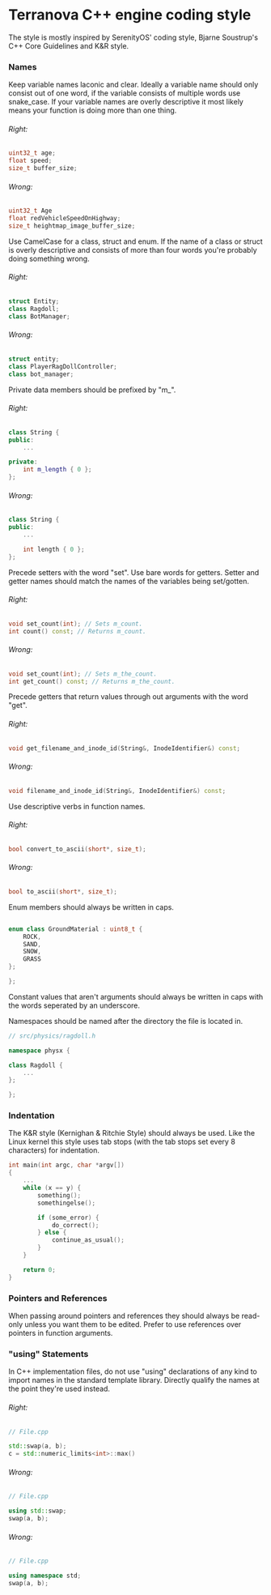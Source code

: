 # Terranova C++ engine coding style

The style is mostly inspired by SerenityOS' coding style, Bjarne Soustrup's C++ Core Guidelines and K&R style.

### Names

Keep variable names laconic and clear.
Ideally a variable name should only consist out of one word, if the variable consists of multiple words use snake\_case.
If your variable names are overly descriptive it most likely means your function is doing more than one thing.

###### Right:

```cpp
uint32_t age;
float speed;
size_t buffer_size;
```

###### Wrong:

```cpp
uint32_t Age
float redVehicleSpeedOnHighway;
size_t heightmap_image_buffer_size;
```

Use CamelCase for a class, struct and enum.
If the name of a class or struct is overly descriptive and consists of more than four words you're probably doing something wrong.

###### Right:

```cpp
struct Entity;
class Ragdoll;
class BotManager;
```

###### Wrong:

```cpp
struct entity;
class PlayerRagDollController;
class bot_manager;
```

Private data members should be prefixed by "m\_".

###### Right:

```cpp
class String {
public:
    ...

private:
    int m_length { 0 };
};
```

###### Wrong:

```cpp
class String {
public:
    ...

    int length { 0 };
};
```
Precede setters with the word "set". Use bare words for getters. Setter and getter names should match the names of the variables being set/gotten.

###### Right:

```cpp
void set_count(int); // Sets m_count.
int count() const; // Returns m_count.
```

###### Wrong:

```cpp
void set_count(int); // Sets m_the_count.
int get_count() const; // Returns m_the_count.
```
Precede getters that return values through out arguments with the word "get".

###### Right:

```cpp
void get_filename_and_inode_id(String&, InodeIdentifier&) const;
```

###### Wrong:

```cpp
void filename_and_inode_id(String&, InodeIdentifier&) const;
```

Use descriptive verbs in function names.

###### Right:

```cpp
bool convert_to_ascii(short*, size_t);
```

###### Wrong:

```cpp
bool to_ascii(short*, size_t);
```

Enum members should always be written in caps.

```cpp

enum class GroundMaterial : uint8_t {
    ROCK,
    SAND,
    SNOW,
    GRASS
};

};
```

Constant values that aren't arguments should always be written in caps with the words seperated by an underscore.

Namespaces should be named after the directory the file is located in.

```cpp
// src/physics/ragdoll.h

namespace physx {

class Ragdoll {
    ...
};

};
```

### Indentation
The K&R style (Kernighan & Ritchie Style) should always be used.
Like the Linux kernel this style uses tab stops (with the tab stops set every 8 characters) for indentation.

```cpp
int main(int argc, char *argv[])
{
    ...
    while (x == y) {
        something();
        somethingelse();

        if (some_error) {
            do_correct();
        } else {
            continue_as_usual();
        }
    }

    return 0;
}
```

### Pointers and References

When passing around pointers and references they should always be read-only unless you want them to be edited.
Prefer to use references over pointers in function arguments.

### "using" Statements

In C++ implementation files, do not use "using" declarations of any kind to import names in the standard template library. Directly qualify the names at the point they're used instead.

###### Right:

```cpp
// File.cpp

std::swap(a, b);
c = std::numeric_limits<int>::max()
```

###### Wrong:

```cpp
// File.cpp

using std::swap;
swap(a, b);
```

###### Wrong:

```cpp
// File.cpp

using namespace std;
swap(a, b);
```
